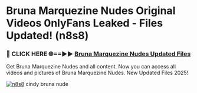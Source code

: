 # Bruna Marquezine Nudes Original Videos 0nlyFans Leaked - Files Updated! (n8s8)

<h3>🔴 CLICK HERE 🌐==►► <a href="https://tinyurl.com/5h6xmrr3" rel="nofollow">Bruna Marquezine Nudes Updated Files</a></h3>

Get Bruna Marquezine Nudes and all content. Now you can access all videos and pictures of Bruna Marquezine Nudes. New Updated Files 2025!

[![n8s8](https://i.imgur.com/KVD873Z.gif)](https://tinyurl.com/5h6xmrr3)
cindy bruna nude